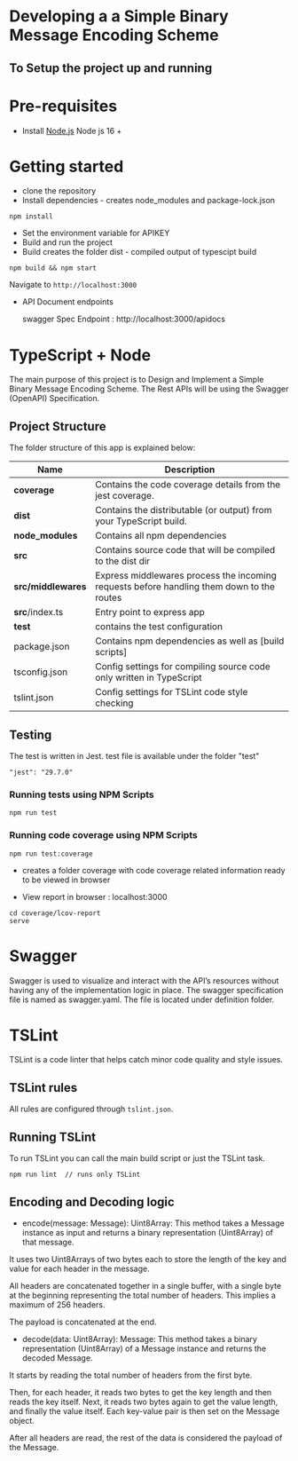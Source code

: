 # Developing a a Simple Binary Message Encoding Scheme

## To Setup the project up and running

# Pre-requisites

 - Install [Node.js](https://nodejs.org/en/) Node js 16 +

# Getting started

- clone the repository
- Install dependencies - creates node_modules and package-lock.json
```
npm install
```
- Set the environment variable for APIKEY
- Build and run the project 
- Build creates the folder dist - compiled output of typescipt build

```
npm build && npm start
```
Navigate to `http://localhost:3000`

- API Document endpoints

  swagger Spec Endpoint : http://localhost:3000/apidocs  

# TypeScript + Node 
The main purpose of this project is to Design and Implement a Simple Binary Message Encoding Scheme. The Rest APIs will be using the Swagger (OpenAPI) Specification.

## Project Structure
The folder structure of this app is explained below:

| Name | Description |
| ------------------------ | --------------------------------------------------------------------------------------------- |
| **coverage**             | Contains the code coverage details from the jest coverage.                                    |
| **dist**                 | Contains the distributable (or output) from your TypeScript build.                            |
| **node_modules**         | Contains all  npm dependencies                                                                |
| **src**                  | Contains  source code that will be compiled to the dist dir                                   |
| **src/middlewares**      | Express middlewares  process the incoming requests before handling them down to the routes    |
| **src**/index.ts         | Entry point to express app                                                                    |  
| **test**                 | contains the test configuration                                                               |
| package.json             | Contains npm dependencies as well as [build scripts]                                          |
| tsconfig.json            | Config settings for compiling source code only written in TypeScript                          |
| tslint.json              | Config settings for TSLint code style checking                                                |


## Testing
The test is written in Jest. test file is available under the folder "test"

```
"jest": "29.7.0" 

```

### Running tests using NPM Scripts
````
npm run test

````

### Running code coverage using NPM Scripts
````
npm run test:coverage

````

- creates a folder coverage with code coverage related information ready to be viewed in browser

- View report in browser : localhost:3000

````
cd coverage/lcov-report
serve

````

# Swagger

Swagger is used to visualize and interact with the API’s resources without having any of the implementation logic in place. The swagger specification file is named as swagger.yaml. The file is located under definition folder.

# TSLint
TSLint is a code linter that helps catch minor code quality and style issues.

## TSLint rules
All rules are configured through `tslint.json`.

## Running TSLint
To run TSLint you can call the main build script or just the TSLint task.
```
npm run lint  // runs only TSLint
```

## Encoding and Decoding logic

 - encode(message: Message): Uint8Array:
This method takes a Message instance as input and returns a binary representation (Uint8Array) of that message.

It uses two Uint8Arrays of two bytes each to store the length of the key and value for each header in the message.

All headers are concatenated together in a single buffer, with a single byte at the beginning representing the total number of headers. This implies a maximum of 256 headers.

The payload is concatenated at the end.

 - decode(data: Uint8Array): Message:
This method takes a binary representation (Uint8Array) of a Message instance and returns the decoded Message.

It starts by reading the total number of headers from the first byte.

Then, for each header, it reads two bytes to get the key length and then reads the key itself. Next, it reads two bytes again to get the value length, and finally the value itself. Each key-value pair is then set on the Message object.

After all headers are read, the rest of the data is considered the payload of the Message.



